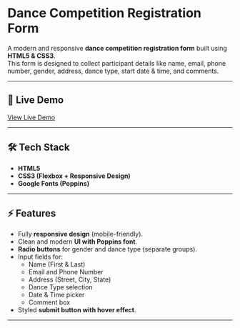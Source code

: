 # Dance Competition Registration Form

A modern and responsive **dance competition registration form** built using **HTML5 & CSS3**.  
This form is designed to collect participant details like name, email, phone number, gender, address, dance type, start date & time, and comments.

---

## 🚀 Live Demo

[View Live Demo](https://aniruddha-jadhav-15.github.io/frontend-mini-projects/project-03-Registration-Form/)

---

## 🛠️ Tech Stack

- **HTML5**
- **CSS3 (Flexbox + Responsive Design)**
- **Google Fonts (Poppins)**

---

## ⚡ Features

- Fully **responsive design** (mobile-friendly).
- Clean and modern **UI with Poppins font**.
- **Radio buttons** for gender and dance type (separate groups).
- Input fields for:
  - Name (First & Last)
  - Email and Phone Number
  - Address (Street, City, State)
  - Dance Type selection
  - Date & Time picker
  - Comment box
- Styled **submit button with hover effect**.

---
